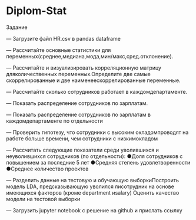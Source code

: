 # Diplom-Stat
Задание

— Загрузите файл HR.csv в pandas dataframe

— Рассчитайте основные статистики для переменных(среднее,медиана,мода,мин/макс,сред.отклонение).

— Рассчитайте и визуализировать корреляционную матрицу дляколичественных переменных.Определите две самые скоррелированные и две наименеескоррелированные переменные.

— Рассчитайте сколько сотрудников работает в каждомдепартаменте.

— Показать распределение сотрудников по зарплатам.

— Показать распределение сотрудников по зарплатам в каждомдепартаменте по отдельности

— Проверить гипотезу, что сотрудники с высоким окладомпроводят на работе больше времени, чем сотрудники с низкимокладом

— Рассчитать следующие показатели среди уволившихся и неуволившихся сотрудников (по отдельности): ●Доля сотрудников с повышением за последние 5 лет ●Средняя степень удовлетворенности ●Среднее количество проектов

— Разделить данные на тестовую и обучающую выборкиПостроить модель LDA, предсказывающую уволился лисотрудник на основе имеющихся факторов (кроме department иsalary) Оценить качество модели на тестовой выборки

— Загрузить jupyter notebook с решение на github и прислать ссылку
